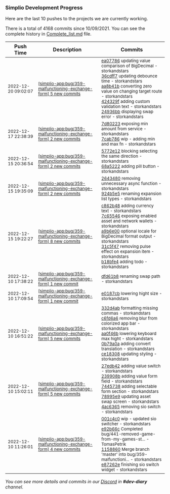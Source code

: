 
### Simplio Development Progress

Here are the last 10 pushes to the projects we are currently working.

There is a total of 4168 commits since 10/09/2021. You can see the complete history in
 [Complete_list.md](Complete_list.md) file.

| Push Time | Description | Commits |
| --- | --- | --- |
| <sub>2022-12-20 09:02:07</sub> | <sub>[[simplio-app:bug/359\-malfunctioning\-exchange\-form] 5 new commits](https://github.com/SimplioOfficial/simplio-app/compare/7cab786556d9...24936bb181ac)</sub> | <sub>[ea07786](https://github.com/SimplioOfficial/simplio-app/commit/ea07786b7859e59208805bad671a8b218bbe7368) updating value comparison of BigDecimal - storkandstars<br>[36cdff7](https://github.com/SimplioOfficial/simplio-app/commit/36cdff717d56b5c11491360ae070e6d33f112b6e) updating debounce time - storkandstars<br>[aa8b41b](https://github.com/SimplioOfficial/simplio-app/commit/aa8b41bf3b8444fdd253321bdec65d5bbac63946) converting zero value on changing target route - storkandstars<br>[424329f](https://github.com/SimplioOfficial/simplio-app/commit/424329fde2f7296bb223818e3b6dcd7f95f01e85) adding custom validation text - storkandstars<br>[24936bb](https://github.com/SimplioOfficial/simplio-app/commit/24936bb181ac4c63ffa235429f86216f6e2d4c98) displaying swap error - storkandstars</sub> |
| <sub>2022-12-17 22:38:39</sub> | <sub>[[simplio-app:bug/359\-malfunctioning\-exchange\-form] 2 new commits](https://github.com/SimplioOfficial/simplio-app/compare/68a5222adfdb...7cab786556d9)</sub> | <sub>[7d80223](https://github.com/SimplioOfficial/simplio-app/commit/7d8022329961eb7326856017aee16fbcf8dafbdd) exposing min amount from service - storkandstars<br>[7cab786](https://github.com/SimplioOfficial/simplio-app/commit/7cab786556d9bfa24cff675eed7e799c4c21af7f) wip - adding min and max fn - storkandstars</sub> |
| <sub>2022-12-15 20:36:54</sub> | <sub>[[simplio-app:bug/359\-malfunctioning\-exchange\-form] 2 new commits](https://github.com/SimplioOfficial/simplio-app/compare/924b5e5fd5c5...68a5222adfdb)</sub> | <sub>[5772e12](https://github.com/SimplioOfficial/simplio-app/commit/5772e1204c39d710db6bbfae079035d005b797eb) blocking selecting the same direction - storkandstars<br>[68a5222](https://github.com/SimplioOfficial/simplio-app/commit/68a5222adfdb663ad304bae99bab529719a415a5) adding pill button - storkandstars</sub> |
| <sub>2022-12-15 19:35:09</sub> | <sub>[[simplio-app:bug/359\-malfunctioning\-exchange\-form] 2 new commits](https://github.com/SimplioOfficial/simplio-app/compare/369db3e5d22e...924b5e5fd5c5)</sub> | <sub>[2643480](https://github.com/SimplioOfficial/simplio-app/commit/2643480af1ee9b42fb521f36659104e7f3972057) removing unnecessary async function - storkandstars<br>[924b5e5](https://github.com/SimplioOfficial/simplio-app/commit/924b5e5fd5c5807249cf4c2de97a31864f20d487) renaming expansion list types - storkandstars</sub> |
| <sub>2022-12-15 19:22:27</sub> | <sub>[[simplio-app:bug/359\-malfunctioning\-exchange\-form] 8 new commits](https://github.com/SimplioOfficial/simplio-app/compare/dfd61b83fb91...369db3e5d22e)</sub> | <sub>[c862b48](https://github.com/SimplioOfficial/simplio-app/commit/c862b487975a3149b930299f8399ecce6690eb57) adding currency text - storkandstars<br>[7c65546](https://github.com/SimplioOfficial/simplio-app/commit/7c65546c55adc8e08ec2c9a6d9cb84eb01d4066c) exposing enabled asset and network wallets - storkandstars<br>[a9b6e00](https://github.com/SimplioOfficial/simplio-app/commit/a9b6e0042fa0519f959896728cb072d8d98a6587) optional locale for BigDecimal format output - storkandstars<br>[31c5f47](https://github.com/SimplioOfficial/simplio-app/commit/31c5f4766cb650333c5e1cf32cb92fc2c8d5a9c9) removing pulse effect on expansion item - storkandstars<br>[b18bfe4](https://github.com/SimplioOfficial/simplio-app/commit/b18bfe42e2f1f96d47daba41b6aab77d565c95bb) adding todo - storkandstars</sub> |
| <sub>2022-12-10 17:38:22</sub> | <sub>[[simplio-app:bug/359\-malfunctioning\-exchange\-form] 1 new commit](https://github.com/SimplioOfficial/simplio-app/commit/dfd61b83fb91b670c331d7db2ef28b8d5fd83f5b)</sub> | <sub>[dfd61b8](https://github.com/SimplioOfficial/simplio-app/commit/dfd61b83fb91b670c331d7db2ef28b8d5fd83f5b) renaming swap path - storkandstars</sub> |
| <sub>2022-12-10 17:09:54</sub> | <sub>[[simplio-app:bug/359\-malfunctioning\-exchange\-form] 1 new commit](https://github.com/SimplioOfficial/simplio-app/commit/e0187cb3dbcd30b36d5b99993b153e684fcc35d6)</sub> | <sub>[e0187cb](https://github.com/SimplioOfficial/simplio-app/commit/e0187cb3dbcd30b36d5b99993b153e684fcc35d6) lowering hight size - storkandstars</sub> |
| <sub>2022-12-10 16:51:22</sub> | <sub>[[simplio-app:bug/359\-malfunctioning\-exchange\-form] 5 new commits](https://github.com/SimplioOfficial/simplio-app/compare/4ac6365343e7...ce18308af730)</sub> | <sub>[332d4ab](https://github.com/SimplioOfficial/simplio-app/commit/332d4abea20c4c8f42c5390b7c32bf11470f9d1c) formatting missing commas - storkandstars<br>[c6fd6a6](https://github.com/SimplioOfficial/simplio-app/commit/c6fd6a6fcf2766410e0e3e0b62ec2956a6f122c6) removing blur from colorized app bar - storkandstars<br>[aa0f46b](https://github.com/SimplioOfficial/simplio-app/commit/aa0f46bbc3a074c205abfa497cacde882205ff65) lowering keyboard max hight - storkandstars<br>[0b79a0a](https://github.com/SimplioOfficial/simplio-app/commit/0b79a0ad9f870cbf42b2227cdbd3e7d3919e2f76) adding convert translation - storkandstars<br>[ce18308](https://github.com/SimplioOfficial/simplio-app/commit/ce18308af7307b0e5ae6c6f3e75f7a0d120c31bb) updating styling - storkandstars</sub> |
| <sub>2022-12-10 15:02:11</sub> | <sub>[[simplio-app:bug/359\-malfunctioning\-exchange\-form] 5 new commits](https://github.com/SimplioOfficial/simplio-app/compare/e87262e7aa59...4ac6365343e7)</sub> | <sub>[27edb42](https://github.com/SimplioOfficial/simplio-app/commit/27edb42d46f0ded84b05a03a3e9069bd8846296e) adding value switch - storkandstars<br>[239908b](https://github.com/SimplioOfficial/simplio-app/commit/239908bbc8c57503ff42f7ae46d53f57435edae0) adding value form field - storkandstars<br>[7445738](https://github.com/SimplioOfficial/simplio-app/commit/7445738f881465c1bf1cc1cb8aadddd975feeceb) adding selectable form section - storkandstars<br>[78995e9](https://github.com/SimplioOfficial/simplio-app/commit/78995e92acf988a453402c4331e8bcd99c931ee5) updating asset swap screen - storkandstars<br>[4ac6365](https://github.com/SimplioOfficial/simplio-app/commit/4ac6365343e77c6c05ecd291625ca31953e99af5) removing sio switch - storkandstars</sub> |
| <sub>2022-12-10 11:26:01</sub> | <sub>[[simplio-app:bug/359\-malfunctioning\-exchange\-form] 4 new commits](https://github.com/SimplioOfficial/simplio-app/compare/28de03ef254f...e87262e7aa59)</sub> | <sub>[001c4c0](https://github.com/SimplioOfficial/simplio-app/commit/001c4c07ebede9be664654c40a212cad37053fc6) wip - updated sio switcher - storkandstars<br>[e92b66c](https://github.com/SimplioOfficial/simplio-app/commit/e92b66cd6d9d6e144cb93b7d0bc9d868cf075dba) Completed bug/441-removed-game-from-my-games-st... - TomasPetrik<br>[1158860](https://github.com/SimplioOfficial/simplio-app/commit/11588605e9640a2fd4b408065a65e60c9f1975e8) Merge branch 'master' into bug/359-malfunctioni... - storkandstars<br>[e87262e](https://github.com/SimplioOfficial/simplio-app/commit/e87262e7aa594e3c2b790b647664a2465194c7f1) finishing sio switch widget - storkandstars</sub> |

_You can see more details and commits in our [Discord](https://discord.gg/aKhjuwZmdP) in **#dev-diary** channel._
